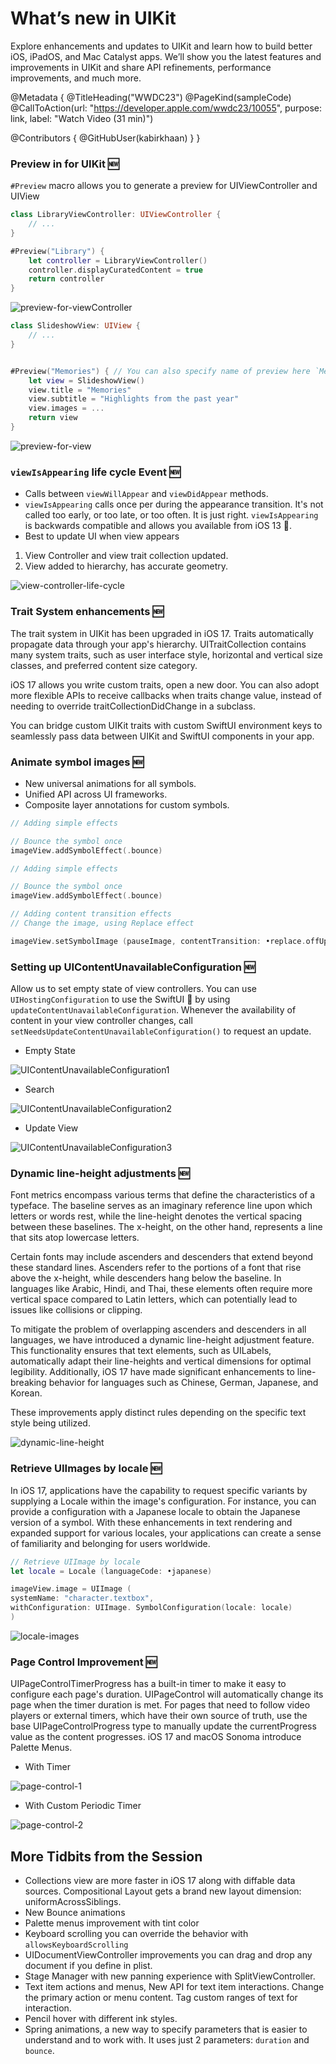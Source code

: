 # What’s new in UIKit

Explore enhancements and updates to UIKit and learn how to build better iOS, iPadOS, and Mac Catalyst apps. We’ll show you the latest features and improvements in UIKit and share API refinements, performance improvements, and much more.

@Metadata {
   @TitleHeading("WWDC23")
   @PageKind(sampleCode)
   @CallToAction(url: "https://developer.apple.com/wwdc23/10055", purpose: link, label: "Watch Video (31 min)")

   @Contributors {
      @GitHubUser(kabirkhaan)
   }
}



### Preview in for UIKit 🆕

`#Preview` macro allows you to generate a preview for UIViewController and UIView

```swift
class LibraryViewController: UIViewController {
    // ...
}

#Preview("Library") {
    let controller = LibraryViewController()
    controller.displayCuratedContent = true
    return controller
}
```

![preview-for-viewController](WWDC23-10055-preview-for-viewController)

```swift
class SlideshowView: UIView {
    // ...
}


#Preview("Memories") { // You can also specify name of preview here `Memories` will appear as a tab
    let view = SlideshowView()
    view.title = "Memories"
    view.subtitle = "Highlights from the past year"
    view.images = ...
    return view
}
```

![preview-for-view](WWDC23-10055-preview-for-view)


### `viewIsAppearing` life cycle Event 🆕

- Calls between `viewWillAppear` and `viewDidAppear` methods.
- `viewIsAppearing` calls once per during the appearance transition. It's not called too early, or too late, or too often. It is just right. 
`viewIsAppearing` is backwards compatible and allows you available from iOS 13 🎉.
- Best to update UI when view appears 
1. View Controller and view trait collection updated.
2. View added to hierarchy, has accurate geometry.


![view-controller-life-cycle](WWDC23-10055-view-controller-life-cycle)

### Trait System enhancements 🆕

The trait system in UIKit has been upgraded in iOS 17. Traits automatically propagate data through your app's hierarchy. UITraitCollection contains many system traits, such as user interface style, horizontal and vertical size classes, and preferred content size category.

iOS 17 allows you write custom traits, open a new door. You can also adopt more flexible APIs to receive callbacks when traits change value, instead of needing to override traitCollectionDidChange in a subclass.

You can bridge custom UIKit traits with custom SwiftUI environment keys to seamlessly pass data between UIKit and SwiftUI components in your app.

### Animate symbol images 🆕

- New universal animations for all symbols.
- Unified API across UI frameworks.
- Composite layer annotations for custom symbols.

```swift
// Adding simple effects

// Bounce the symbol once
imageView.addSymbolEffect(.bounce)
```

```swift
// Adding simple effects

// Bounce the symbol once
imageView.addSymbolEffect(.bounce)
```

```swift
// Adding content transition effects
// Change the image, using Replace effect 

imageView.setSymbolImage (pauseImage, contentTransition: •replace.offUp)
```

### Setting up UIContentUnavailableConfiguration 🆕

Allow us to set empty state of view controllers. You can use `UIHostingConfiguration` to use the SwiftUI 🤩 by using `updateContentUnavailableConfiguration`. Whenever the availability of content in your view controller changes, call `setNeedsUpdateContentUnavailableConfiguration()` to request an update. 

* Empty State

![UIContentUnavailableConfiguration1](WWDC23-10055-UIContentUnavailableConfiguration1)

* Search

![UIContentUnavailableConfiguration2](WWDC23-10055-UIContentUnavailableConfiguration2)

* Update View

![UIContentUnavailableConfiguration3](WWDC23-10055-UIContentUnavailableConfiguration3)


### Dynamic line-height adjustments 🆕

Font metrics encompass various terms that define the characteristics of a typeface. The baseline serves as an imaginary reference line upon which letters or words rest, while the line-height denotes the vertical spacing between these baselines. The x-height, on the other hand, represents a line that sits atop lowercase letters.

Certain fonts may include ascenders and descenders that extend beyond these standard lines. Ascenders refer to the portions of a font that rise above the x-height, while descenders hang below the baseline. In languages like Arabic, Hindi, and Thai, these elements often require more vertical space compared to Latin letters, which can potentially lead to issues like collisions or clipping.

To mitigate the problem of overlapping ascenders and descenders in all languages, we have introduced a dynamic line-height adjustment feature. This functionality ensures that text elements, such as UILabels, automatically adapt their line-heights and vertical dimensions for optimal legibility. Additionally, iOS 17 have made significant enhancements to line-breaking behavior for languages such as Chinese, German, Japanese, and Korean.

These improvements apply distinct rules depending on the specific text style being utilized.

![dynamic-line-height](WWDC23-10055-dynamic-line-height)

### Retrieve UIImages by locale 🆕

In iOS 17, applications have the capability to request specific variants by supplying a Locale within the image's configuration. For instance, you can provide a configuration with a Japanese locale to obtain the Japanese version of a symbol. With these enhancements in text rendering and expanded support for various locales, your applications can create a sense of familiarity and belonging for users worldwide.

```swift 
// Retrieve UIImage by locale
let locale = Locale (languageCode: •japanese)

imageView.image = UIImage (
systemName: "character.textbox",
withConfiguration: UIImage. SymbolConfiguration(locale: locale)
)
```

![locale-images](WWDC23-10055-locale-images)

### Page Control Improvement 🆕

UIPageControlTimerProgress has a built-in timer to make it easy to configure each page's duration.
UIPageControl will automatically change its page when the timer duration is met.
For pages that need to follow video players or external timers, which have their own source of truth, use the base UIPageControlProgress type to manually update the currentProgress value as the content progresses. iOS 17 and macOS Sonoma introduce Palette Menus.

* With Timer

![page-control-1](WWDC23-10055-page-control-1)

* With Custom Periodic Timer

![page-control-2](WWDC23-10055-page-control-2)


## More Tidbits from the Session

- Collections view are more faster in iOS 17 along with diffable data sources. Compositional Layout gets a brand new layout dimension: uniformAcrossSiblings.
- New Bounce animations
- Palette menus improvement with tint color
- Keyboard scrolling you can override the behavior with `allowsKeyboardScrolling`
- UIDocumentViewController improvements you can drag and drop any document if you define in plist.
- Stage Manager with new panning experience with SplitViewController.
- Text item actions and menus, New API for text item interactions. Change the primary action or menu content. Tag custom ranges of text for interaction.
- Pencil hover with different ink styles.
-  Spring animations, a new way to specify parameters that is easier to understand and to work with. It uses just 2 parameters: `duration` and `bounce`.
